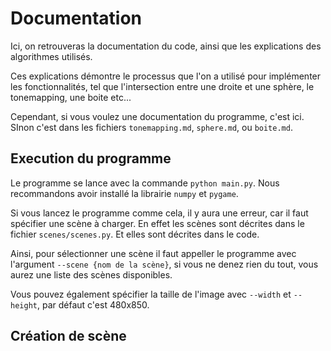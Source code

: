
# Documentation

Ici, on retrouveras la documentation du code, ainsi que les explications des algorithmes utilisés.

Ces explications démontre le processus que l'on a utilisé pour implémenter les fonctionnalités, tel que l'intersection entre une droite et une sphère, le tonemapping, une boite etc...

Cependant, si vous voulez une documentation du programme, c'est ici.
SInon c'est dans les fichiers `tonemapping.md`, `sphere.md`, ou `boite.md`.

## Execution du programme

Le programme se lance avec la commande `python main.py`.
Nous recommandons avoir installé la librairie `numpy` et `pygame`.

Si vous lancez le programme comme cela, il y aura une erreur, car il faut spécifier une scène à charger.
En effet les scènes sont décrites dans le fichier `scenes/scenes.py`. Et elles sont décrites dans le code.

Ainsi, pour sélectionner une scène il faut appeller le programme avec l'argument `--scene {nom de la scène}`,
si vous ne denez rien du tout, vous aurez une liste des scènes disponibles.

Vous pouvez également spécifier la taille de l'image avec `--width` et `--height`, par défaut c'est 480x850.

## Création de scène